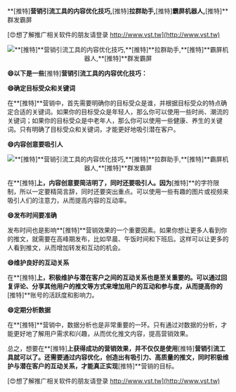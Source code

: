 **[推特]**营销引流工具的内容优化技巧,**[推特]**拉群助手,**[推特]**霸屏机器人,**[推特]**群发霸屏

[😍想了解推广相关软件的朋友请登录 http://www.vst.tw](http://www.vst.tw)

 <center><img src="https://vst.tw/MP4/tuiguang/png/1.png" alt="**[推特]**营销引流工具的内容优化技巧,**[推特]**拉群助手,**[推特]**霸屏机器人,**[推特]**群发霸屏"></center>

**😄以下是一些**[推特]**营销引流工具的内容优化技巧：**

**😄确定目标受众和关键词**

在**[推特]**营销中，首先需要明确你的目标受众是谁，并根据目标受众的特点确定合适的关键词。如果你的目标受众是年轻人，那么你可以使用一些时尚、潮流的关键词；如果你的目标受众是中老年人，那么你可以使用一些健康、养生的关键词。只有明确了目标受众和关键词，才能更好地吸引潜在客户。

**😄内容创意要吸引人**

 <center><img src="https://vst.tw/MP4/tuiguang/png/4.png" alt="**[推特]**营销引流工具的内容优化技巧,**[推特]**拉群助手,**[推特]**霸屏机器人,**[推特]**群发霸屏"></center>

在**[推特]**上，内容创意要简洁明了，同时还要吸引人。因为**[推特]**的字符限制，所以一定要精简言辞，同时还要突出重点。可以使用一些有趣的图片或视频来吸引人们的注意力，从而提高内容的互动率。

**😄发布时间要准确**

发布时间也是影响**[推特]**营销效果的一个重要因素。如果你想让更多人看到你的推文，就需要在高峰期发布，比如早晨、午饭时间和下班后。这样可以让更多的人看到推文，从而增加转发和互动的机会。

**😄维护良好的互动关系**

在**[推特]**上，积极维护与潜在客户之间的互动关系也是至关重要的。可以通过回复评论、分享其他用户的推文等方式来增加用户的互动和参与度，从而提高你的**[推特]**账号的活跃度和影响力。

**😄定期分析数据**

在**[推特]**营销中，数据分析也是非常重要的一环。只有通过对数据的分析，才能更好地了解用户需求和兴趣，从而优化推文内容，提高营销效果。

总之，想要在**[推特]**上获得成功的营销效果，并不仅仅是使用**[推特]**营销引流工具就可以了。还需要通过内容优化，创造出有吸引力、高质量的推文，同时积极维护与潜在客户的互动关系，才能真正实现**[推特]**营销的目标。

[😍想了解推广相关软件的朋友请登录 http://www.vst.tw](http://www.vst.tw)



